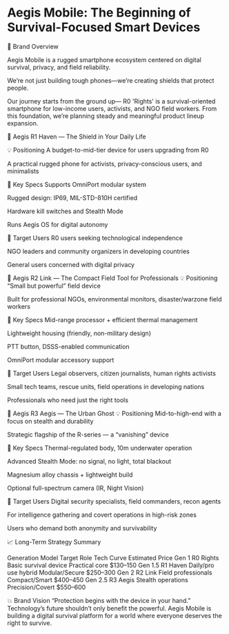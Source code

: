 # Aegis Mobile: The Beginning of Survival-Focused Smart Devices

🌱 Brand Overview

Aegis Mobile is a rugged smartphone ecosystem centered on digital survival, privacy, and field reliability.

We’re not just building tough phones—we’re creating shields that protect people.

Our journey starts from the ground up—
R0 'Rights' is a survival-oriented smartphone for low-income users, activists, and NGO field workers.
From this foundation, we’re planning steady and meaningful product lineup expansion.

📱 Aegis R1 Haven — The Shield in Your Daily Life

💡 Positioning
A budget-to-mid-tier device for users upgrading from R0

A practical rugged phone for activists, privacy-conscious users, and minimalists

🔧 Key Specs
Supports OmniPort modular system

Rugged design: IP69, MIL-STD-810H certified

Hardware kill switches and Stealth Mode

Runs Aegis OS for digital autonomy

🎯 Target Users
R0 users seeking technological independence

NGO leaders and community organizers in developing countries

General users concerned with digital privacy

📱 Aegis R2 Link — The Compact Field Tool for Professionals
💡 Positioning
“Small but powerful” field device

Built for professional NGOs, environmental monitors, disaster/warzone field workers

🔧 Key Specs
Mid-range processor + efficient thermal management

Lightweight housing (friendly, non-military design)

PTT button, DSSS-enabled communication

OmniPort modular accessory support

🎯 Target Users
Legal observers, citizen journalists, human rights activists

Small tech teams, rescue units, field operations in developing nations

Professionals who need just the right tools

📱 Aegis R3 Aegis — The Urban Ghost
💡 Positioning
Mid-to-high-end with a focus on stealth and durability

Strategic flagship of the R-series — a “vanishing” device

🔧 Key Specs
Thermal-regulated body, 10m underwater operation

Advanced Stealth Mode: no signal, no light, total blackout

Magnesium alloy chassis + lightweight build

Optional full-spectrum camera (IR, Night Vision)

🎯 Target Users
Digital security specialists, field commanders, recon agents

For intelligence gathering and covert operations in high-risk zones

Users who demand both anonymity and survivability

📈 Long-Term Strategy Summary

Generation	Model	Target Role	Tech Curve	Estimated Price
Gen 1	R0 Rights	Basic survival device	Practical core	$130–150
Gen 1.5	R1 Haven	Daily/pro use hybrid	Modular/Secure	$250–300
Gen 2	R2 Link	Field professionals	Compact/Smart	$400–450
Gen 2.5	R3 Aegis	Stealth operations	Precision/Covert	$550–600

💥 Brand Vision
“Protection begins with the device in your hand.”
Technology’s future shouldn’t only benefit the powerful.
Aegis Mobile is building a digital survival platform for a world where
everyone deserves the right to survive.
